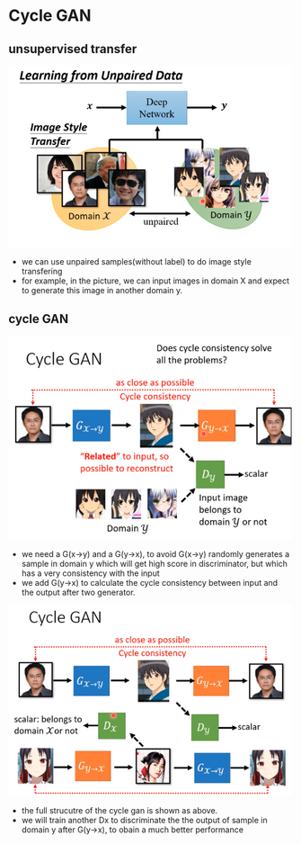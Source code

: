 # Cycle GAN

## unsupervised transfer

![image](../statics/lecture6/28-unsup-transfer.png)

* we can use unpaired samples(without label) to do image style transfering
* for example, in the picture, we can input images in domain X and expect to generate this image in another domain y.

## cycle GAN

![image](../statics/lecture6/29-cycle-gan.png)

* we need a G(x->y) and a G(y->x), to avoid G(x->y) randomly generates a sample in domain y which will get high score in discriminator, but which has a very consistency with the input
* we add G(y->x) to calculate the cycle consistency between input and the output after two generator.

![image](../statics/lecture6/30-cycle-gan.png)

* the full strucutre of the cycle gan is shown as above.
* we will train another Dx to discriminate the the output of sample in domain y after G(y->x), to obain a much better performance




